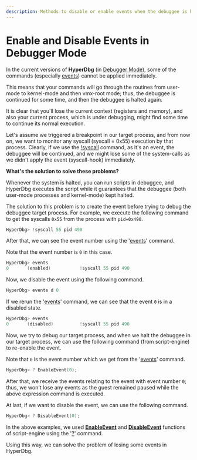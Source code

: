 ```yaml
---
description: Methods to disable or enable events when the debuggee is halted
---
```


# Enable and Disable Events in Debugger Mode

In the current versions of **HyperDbg** \(in [Debugger Mode](https://docs.hyperdbg.com/using-hyperdbg/prerequisites/operation-modes#debugger-mode)\), some of the commands \(especially [events](https://docs.hyperdbg.com/design/debugger-internals/events)\) cannot be applied immediately.

This means that your commands will go through the routines from user-mode to kernel-mode and then vmx-root mode; thus, the debuggee is continued for some time, and then the debuggee is halted again.

It is clear that you'll lose the current context \(registers and memory\), and also your current process, which is under debugging, might find some time to continue its normal execution.

Let's assume we triggered a breakpoint in our target process, and from now on, we want to monitor any syscall \(syscall = 0x55\) execution by that process. Clearly, if we use the [!syscall](https://docs.hyperdbg.com/commands/extension-commands/syscall) command, as it's an event, the debuggee will be continued, and we might lose some of the system-calls as we didn't apply the event \(syscall-hook\) immediately.

**What's the solution to solve these problems?**

Whenever the system is halted, you can run scripts in debuggee, and HyperDbg executes the script while it guarantees that the debuggee \(both user-mode processes and kernel-mode\) kept halted.

The solution to this problem is to create the event before trying to debug the debuggee target process. For example, we execute the following command to get the syscalls `0x55` from the process with `pid=0x490`.

```c
HyperDbg> !syscall 55 pid 490
```

After that, we can see the event number using the '[events](https://docs.hyperdbg.com/commands/debugging-commands/events)' command.

Note that the event number is `0` in this case.

```c
HyperDbg> events
0       (enabled)           !syscall 55 pid 490
```

Now, we disable the event using the following command.

```c
HyperDbg> events d 0
```

If we rerun the '[events](https://docs.hyperdbg.com/commands/debugging-commands/events)' command, we can see that the event `0` is in a disabled state.

```c
HyperDbg> events
0       (disabled)          !syscall 55 pid 490
```

Now, we try to debug our target process, and when we halt the debuggee in our target process, we can use the following command \(from script-engine\) to re-enable the event.

Note that `0` is the event number which we get from the '[events](https://docs.hyperdbg.com/commands/debugging-commands/events)' command.

```c
HyperDbg> ? EnableEvent(0);
```

After that, we receive the events relating to the event with event number `0`; thus, we won't lose any events as the guest remained paused while the above expression command is executed.

At last, if we want to disable the event, we can use the following command.

```c
HyperDbg> ? DisableEvent(0);
```

In the above examples, we used [**EnableEvent**](https://docs.hyperdbg.com/commands/scripting-language/functions/enableevent) and [**DisableEvent**](https://docs.hyperdbg.com/commands/scripting-language/functions/disableevent) functions of script-engine using the '[?](https://docs.hyperdbg.com/commands/debugging-commands/eval)' command.

Using this way, we can solve the problem of losing some events in HyperDbg.

